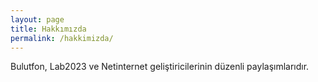 ```yaml
---
layout: page
title: Hakkımızda
permalink: /hakkimizda/
---
```


Bulutfon, Lab2023 ve Netinternet geliştiricilerinin düzenli paylaşımlarıdır.
